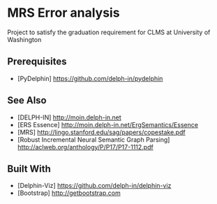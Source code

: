 # MRS Error analysis

Project to satisfy the graduation requirement for CLMS at University of Washington

## Prerequisites

* [PyDelphin] https://github.com/delph-in/pydelphin

## See Also

* [DELPH-IN] http://moin.delph-in.net
* [ERS Essence] http://moin.delph-in.net/ErgSemantics/Essence
* [MRS] http://lingo.stanford.edu/sag/papers/copestake.pdf
* [Robust Incremental Neural Semantic Graph Parsing] http://aclweb.org/anthology/P/P17/P17-1112.pdf

## Built With

* [Delphin-Viz] https://github.com/delph-in/delphin-viz
* [Bootstrap] http://getbootstrap.com
